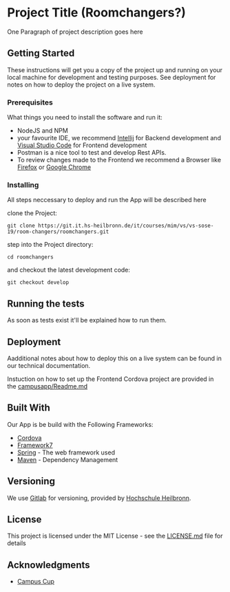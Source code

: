 # Project Title (Roomchangers?)

One Paragraph of project description goes here

## Getting Started

These instructions will get you a copy of the project up and running on your local machine for development and testing purposes. See deployment for notes on how to deploy the project on a live system.

### Prerequisites

What things you need to install the software and run it:
*  NodeJS and NPM
*  your favourite IDE, we recommend [Intellij](https://www.jetbrains.com/idea/) for Backend development and [Visual Studio Code](https://code.visualstudio.com/) for Frontend development
*  Postman is a nice tool to test and develop Rest APIs.
*  To review changes made to the Frontend we recommend a Browser like [Firefox](https://www.mozilla.org/de/firefox/new/) or [Google Chrome](https://www.google.com/intl/de/chrome/)


### Installing

All steps neccessary to deploy and run the App will be described here

clone the Project:

```
git clone https://git.it.hs-heilbronn.de/it/courses/mim/vs/vs-sose-19/room-changers/roomchangers.git
```
step into the Project directory:
```
cd roomchangers
```
and checkout the latest development code:
```
git checkout develop
```

## Running the tests

As soon as tests exist it'll be explained how to run them.


## Deployment

Aadditional notes about how to deploy this on a live system can be found in our technical documentation.

Instuction on how to set up the Frontend Cordova project are provided in the [campusapp/Readme.md](https://git.it.hs-heilbronn.de/it/courses/mim/vs/vs-sose-19/room-changers/roomchangers/blob/develop/campusapp/README.md)

## Built With

Our App is be build with the Following Frameworks:
* [Cordova](https://cordova.apache.org/)
* [Framework7](https://framework7.io/)
* [Spring](https://spring.io/) - The web framework used
* [Maven](https://maven.apache.org/) - Dependency Management

## Versioning

We use [Gitlab](https://git.it.hs-heilbronn.de/) for versioning, provided by [Hochschule Heilbronn](https://www.hs-heilbronn.de/).

## License

This project is licensed under the MIT License - see the [LICENSE.md](LICENSE.md) file for details

## Acknowledgments

* [Campus Cup](https://www.hs-heilbronn.de/20483319/campus-cup)


